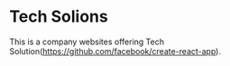 # Tech Solions

This is a company websites offering Tech Solution(https://github.com/facebook/create-react-app).

